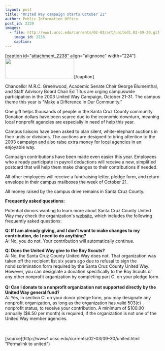 ```yaml
---
layout: post
title: "United Way campaign starts October 21"
author: Public Information Office
post_id: 2239
images:
  - file: http://www1.ucsc.edu/currents/02-03/art/united1.02-09-30.gif
    image_id: 2238
    caption: 
---
```


[caption id="attachment_2238" align="alignnone" width="224"]<a href="http://localhost/mysite/wp-content/uploads/2002/09/united1.02-09-30.gif"><img class="size-full wp-image-2238" src="http://localhost/mysite/wp-content/uploads/2002/09/united1.02-09-30.gif" alt="" width="224" height="65" /></a>[/caption]
<p>
  Chancellor M.R.C. Greenwood, Academic Senate Chair George Blumenthal, and Staff Advisory Board Chair Ed Titus are urging campuswide participation in the 2003 United Way Campaign, October 21-31. The campus theme this year is "Make a Difference in Our Community."
</p>
<p>
  One gift helps thousands of people in the Santa Cruz County community. Donation dollars have been scarce due to the economic downturn, meaning local nonprofit agencies are especially in need of help this year.
</p>
<p>
  Campus liaisons have been asked to plan silent, white-elephant auctions in their units or divisions. The auctions are designed to bring attention to the 2003 campaign and also raise extra money for local agencies in an enjoyable way.
</p>
<p>
  Campaign contributions have been made even easier this year. Employees who already participate in payroll deductions will receive a new, simplified postcard that will help them make changes to their contributions if needed.
</p>
<p>
  All other employees will receive a fundraising letter, pledge form, and return envelope in their campus mailboxes the week of October 21.
</p>
<p>
  All money raised by the campus drive remains in Santa Cruz County.
</p>
<p>
  <b>Frequently asked questions:</b>
</p>
<p>
  Potential donors wanting to learn more about Santa Cruz County United Way may check the organization's <a href="http://www2.ucsc.edu/united-way/">website,</a> which includes the following frequently asked questions:
</p>
<p>
  <b>Q: If I am already giving, and I don't want to make changes to my contribution, do I need to do anything?</b><br>
  A: No, you do not. Your contribution will automatically continue.
</p>
<p>
  <b>Q: Does the United Way give to the Boy Scouts?</b><br>
  A: No, the Santa Cruz County United Way does not. That organization was taken off the recipient list six years ago due to refusal to sign the nondiscrimination form required by the Santa Cruz County United Way. However, you can designate a donation specifically to the Boy Scouts or any other nonprofit organization by completing part C. on your pledge form.<br>
  <br>
  <b>Q: Can I donate to a nonprofit organization not supported directly by the United Way general fund?</b><br>
  A: Yes, in section C. on your donor pledge form, you may designate any nonprofit organization, as long as the organization has valid 503(c) nonprofit status, to receive your contribution. A minimum of $100.00 annually ($8.50 per month) is required, if the organization is not one of the United Way member agencies.<br>
  <br>
  <br>

</p>
<p>

</p>
[source](http://www1.ucsc.edu/currents/02-03/09-30/united.html "Permalink to united")
